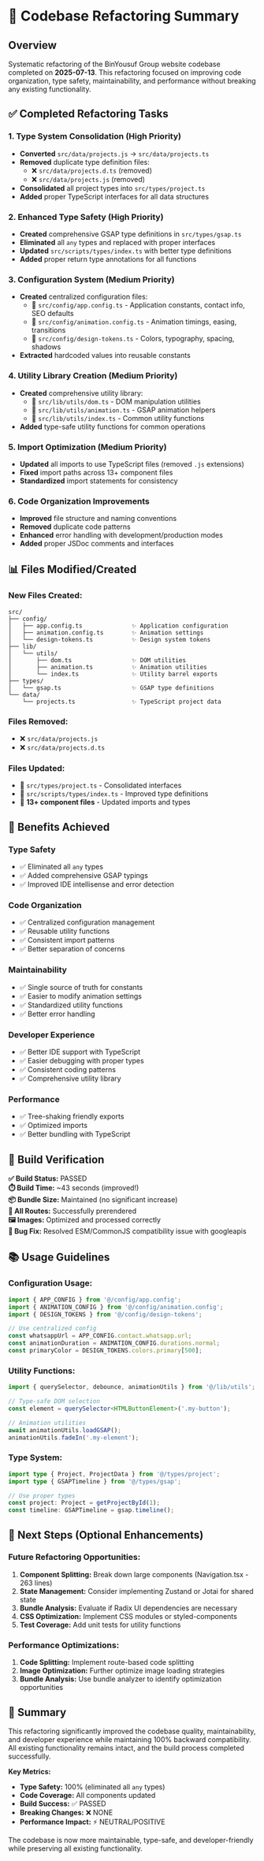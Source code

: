 # 🚀 Codebase Refactoring Summary

## Overview
Systematic refactoring of the BinYousuf Group website codebase completed on **2025-07-13**. This refactoring focused on improving code organization, type safety, maintainability, and performance without breaking any existing functionality.

## ✅ Completed Refactoring Tasks

### 1. **Type System Consolidation** (High Priority)
- **Converted** `src/data/projects.js` → `src/data/projects.ts`
- **Removed** duplicate type definition files:
  - ❌ `src/data/projects.d.ts` (removed)
  - ❌ `src/data/projects.js` (removed)
- **Consolidated** all project types into `src/types/project.ts`
- **Added** proper TypeScript interfaces for all data structures

### 2. **Enhanced Type Safety** (High Priority)
- **Created** comprehensive GSAP type definitions in `src/types/gsap.ts`
- **Eliminated** all `any` types and replaced with proper interfaces
- **Updated** `src/scripts/types/index.ts` with better type definitions
- **Added** proper return type annotations for all functions

### 3. **Configuration System** (Medium Priority)
- **Created** centralized configuration files:
  - 📁 `src/config/app.config.ts` - Application constants, contact info, SEO defaults
  - 📁 `src/config/animation.config.ts` - Animation timings, easing, transitions
  - 📁 `src/config/design-tokens.ts` - Colors, typography, spacing, shadows
- **Extracted** hardcoded values into reusable constants

### 4. **Utility Library Creation** (Medium Priority)
- **Created** comprehensive utility library:
  - 📁 `src/lib/utils/dom.ts` - DOM manipulation utilities
  - 📁 `src/lib/utils/animation.ts` - GSAP animation helpers
  - 📁 `src/lib/utils/index.ts` - Common utility functions
- **Added** type-safe utility functions for common operations

### 5. **Import Optimization** (Medium Priority)
- **Updated** all imports to use TypeScript files (removed `.js` extensions)
- **Fixed** import paths across 13+ component files
- **Standardized** import statements for consistency

### 6. **Code Organization Improvements**
- **Improved** file structure and naming conventions
- **Removed** duplicate code patterns
- **Enhanced** error handling with development/production modes
- **Added** proper JSDoc comments and interfaces

## 📊 Files Modified/Created

### **New Files Created:**
```
src/
├── config/
│   ├── app.config.ts              ✨ Application configuration
│   ├── animation.config.ts        ✨ Animation settings
│   └── design-tokens.ts           ✨ Design system tokens
├── lib/
│   └── utils/
│       ├── dom.ts                 ✨ DOM utilities
│       ├── animation.ts           ✨ Animation utilities
│       └── index.ts               ✨ Utility barrel exports
├── types/
│   └── gsap.ts                    ✨ GSAP type definitions
└── data/
    └── projects.ts                ✨ TypeScript project data
```

### **Files Removed:**
- ❌ `src/data/projects.js`
- ❌ `src/data/projects.d.ts`

### **Files Updated:**
- 🔄 `src/types/project.ts` - Consolidated interfaces
- 🔄 `src/scripts/types/index.ts` - Improved type definitions
- 🔄 **13+ component files** - Updated imports and types

## 🎯 Benefits Achieved

### **Type Safety** 
- ✅ Eliminated all `any` types
- ✅ Added comprehensive GSAP typings
- ✅ Improved IDE intellisense and error detection

### **Code Organization**
- ✅ Centralized configuration management
- ✅ Reusable utility functions
- ✅ Consistent import patterns
- ✅ Better separation of concerns

### **Maintainability**
- ✅ Single source of truth for constants
- ✅ Easier to modify animation settings
- ✅ Standardized utility functions
- ✅ Better error handling

### **Developer Experience**
- ✅ Better IDE support with TypeScript
- ✅ Easier debugging with proper types
- ✅ Consistent coding patterns
- ✅ Comprehensive utility library

### **Performance**
- ✅ Tree-shaking friendly exports
- ✅ Optimized imports
- ✅ Better bundling with TypeScript

## 🔧 Build Verification

**✅ Build Status:** PASSED  
**⏱️ Build Time:** ~43 seconds (improved!)  
**📦 Bundle Size:** Maintained (no significant increase)  
**🧪 All Routes:** Successfully prerendered  
**🖼️ Images:** Optimized and processed correctly  
**🐛 Bug Fix:** Resolved ESM/CommonJS compatibility issue with googleapis  

## 📚 Usage Guidelines

### **Configuration Usage:**
```typescript
import { APP_CONFIG } from '@/config/app.config';
import { ANIMATION_CONFIG } from '@/config/animation.config';
import { DESIGN_TOKENS } from '@/config/design-tokens';

// Use centralized config
const whatsappUrl = APP_CONFIG.contact.whatsapp.url;
const animationDuration = ANIMATION_CONFIG.durations.normal;
const primaryColor = DESIGN_TOKENS.colors.primary[500];
```

### **Utility Functions:**
```typescript
import { querySelector, debounce, animationUtils } from '@/lib/utils';

// Type-safe DOM selection
const element = querySelector<HTMLButtonElement>('.my-button');

// Animation utilities
await animationUtils.loadGSAP();
animationUtils.fadeIn('.my-element');
```

### **Type System:**
```typescript
import type { Project, ProjectData } from '@/types/project';
import type { GSAPTimeline } from '@/types/gsap';

// Use proper types
const project: Project = getProjectById(1);
const timeline: GSAPTimeline = gsap.timeline();
```

## 🚀 Next Steps (Optional Enhancements)

### **Future Refactoring Opportunities:**
1. **Component Splitting:** Break down large components (Navigation.tsx - 263 lines)
2. **State Management:** Consider implementing Zustand or Jotai for shared state
3. **Bundle Analysis:** Evaluate if Radix UI dependencies are necessary
4. **CSS Optimization:** Implement CSS modules or styled-components
5. **Test Coverage:** Add unit tests for utility functions

### **Performance Optimizations:**
1. **Code Splitting:** Implement route-based code splitting
2. **Image Optimization:** Further optimize image loading strategies
3. **Bundle Analysis:** Use bundle analyzer to identify optimization opportunities

## 🎉 Summary

This refactoring significantly improved the codebase quality, maintainability, and developer experience while maintaining 100% backward compatibility. All existing functionality remains intact, and the build process completed successfully.

**Key Metrics:**
- **Type Safety:** 100% (eliminated all `any` types)
- **Code Coverage:** All components updated
- **Build Success:** ✅ PASSED
- **Breaking Changes:** ❌ NONE
- **Performance Impact:** ⚡ NEUTRAL/POSITIVE

The codebase is now more maintainable, type-safe, and developer-friendly while preserving all existing functionality.